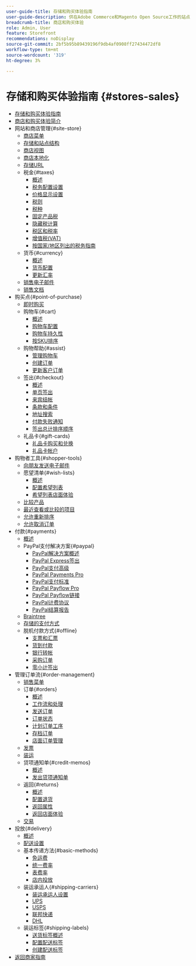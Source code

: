 ```yaml
---
user-guide-title: 存储和购买体验指南
user-guide-description: 供在Adobe Commerce和Magento Open Source工作的站点管理员、客户服务代理以及销售经理使用的全面信息。
breadcrumb-title: 商店和购买体验
role: Admin, User
feature: Storefront
recommendations: noDisplay
source-git-commit: 2bf5b95b89439196f9db4af0908ff27434472df8
workflow-type: tm+mt
source-wordcount: '319'
ht-degree: 3%

---
```



# 存储和购买体验指南 {#stores-sales}

+ [存储和购买体验指南](guide-overview.md)
+ [商店和购买体验简介](introduction.md)
+ 网站和商店管理{#site-store}
   + [商店菜单](stores-menu.md)
   + [存储和站点结构](stores.md)
   + [商店视图](store-views.md)
   + [商店本地化](store-localize.md)
   + [存储URL](store-urls.md)
   + 税金{#taxes}
      + [概述](taxes.md)
      + [税务配置设置](tax-settings-general.md)
      + [价格显示设置](display-settings.md)
      + [税则](tax-rules.md)
      + [税种](tax-class.md)
      + [固定产品税](fixed-product-tax.md)
      + [隐藏税计算](hidden-tax-calculation.md)
      + [税区和税率](tax-zones-rates.md)
      + [增值税(VAT)](vat.md)
      + [按国家/地区列出的税务指南](international-tax-guidelines.md)
   + 货币{#currency}
      + [概述](currency.md)
      + [货币配置](currency-configuration.md)
      + [更新汇率](currency-update.md)
   + [销售电子邮件](sales-email.md)
   + [销售文档](sales-documents.md)
+ 购买点{#point-of-purchase}
   + [即时购买](checkout-instant-purchase.md)
   + 购物车{#cart}
      + [概述](cart.md)
      + [购物车配置](cart-configuration.md)
      + [购物车持久性](cart-persistent.md)
      + [按SKU排序](order-by-sku.md)
   + 购物帮助{#assist}
      + [管理购物车](shopping-assisted-cart-manage.md)
      + [创建订单](customer-account-create-order.md)
      + [更新客户订单](order-update.md)
   + 签出{#checkout}
      + [概述](checkout-process.md)
      + [单页签出](checkout-one-page.md)
      + [来宾结帐](checkout-guest.md)
      + [条款和条件](terms-and-conditions.md)
      + [地址搜索](checkout-address-search.md)
      + [付款失败通知](checkout-payment-failed-emails.md)
      + [签出总计排序顺序](checkout-totals-sort-order.md)
   + 礼品卡{#gift-cards}
      + [礼品卡购买和兑换](product-gift-card-workflow.md)
      + [礼品卡帐户](product-gift-card-accounts.md)
+ 购物者工具{#shopper-tools}
   + [向朋友发送电子邮件](email-a-friend.md)
   + 愿望清单{#wish-lists}
      + [概述](wishlists.md)
      + [配置希望列表](wishlist-configuration.md)
      + [希望列表店面体验](wishlist-storefront.md)
   + [比较产品](product-compare.md)
   + [最近查看或比较的项目](products-viewed-compared.md)
   + [允许重新排序](reorders-allow.md)
   + [允许取消订单](cancel-allow.md)
+ 付款{#payments}
   + [概述](payments.md)
   + PayPal支付解决方案{#paypal}
      + [PayPal解决方案概述](paypal.md)
      + [PayPal Express签出](paypal-express-checkout.md)
      + [PayPal支付高级](paypal-payments-advanced.md)
      + [PayPal Payments Pro](paypal-payments-pro.md)
      + [PayPal支付标准](paypal-payments-standard.md)
      + [PayPal Payflow Pro](paypal-payflow-pro.md)
      + [PayPal Payflow链接](paypal-payflow-link.md)
      + [PayPal计费协议](paypal-billing-agreements.md)
      + [PayPal结算报告](paypal-settlement-reports.md)
   + [Braintree](braintree.md)
   + [存储的支付方式](stored-payment-methods.md)
   + 脱机付款方式{#offline}
      + [支票和汇票](check-money-order.md)
      + [货到付款](cash-on-delivery.md)
      + [银行转帐](bank-transfer.md)
      + [采购订单](purchase-order.md)
      + [零小计签出](zero-subtotal-checkout.md)
+ 管理订单流{#order-management}
   + [销售菜单](sales-menu.md)
   + 订单{#orders}
      + [概述](orders.md)
      + [工作流和处理](order-processing.md)
      + [发送订单](order-ship.md)
      + [订单状态](order-status.md)
      + [计划订单工序](order-scheduled-operations.md)
      + [存档订单](order-archive.md)
      + [店面订单管理](orders-storefront.md)
   + [发票](invoices.md)
   + [装运](shipments.md)
   + 贷项通知单{#credit-memos}
      + [概述](credit-memos.md)
      + [发出贷项通知单](credit-memo-create.md)
   + 返回{#returns}
      + [概述](returns.md)
      + [配置退货](rma-configure.md)
      + [返回属性](attributes-returns.md)
      + [返回店面体验](rma-customer-experience.md)
   + [交易](transactions.md)
+ 投放{#delivery}
   + [概述](delivery.md)
   + [配送设置](shipping-settings.md)
   + 基本传递方法{#basic-methods}
      + [免运费](shipping-free.md)
      + [统一费率](shipping-flat-rate.md)
      + [表费率](shipping-table-rate.md)
      + [店内投放](shipping-in-store-delivery.md)
   + 装运承运人{#shipping-carriers}
      + [装运承运人设置](carriers.md)
      + [UPS](ups.md)
      + [USPS](usps.md)
      + [联邦快递](fedex.md)
      + [DHL](dhl.md)
   + 装运标签{#shipping-labels}
      + [送货标签概述](shipping-labels.md)
      + [配置配送标签](shipping-label-configure.md)
      + [创建配送标签](shipping-label-create.md)
+ [返回商家指南](https://experienceleague.adobe.com/en/docs/commerce-admin/user-guides/home)


